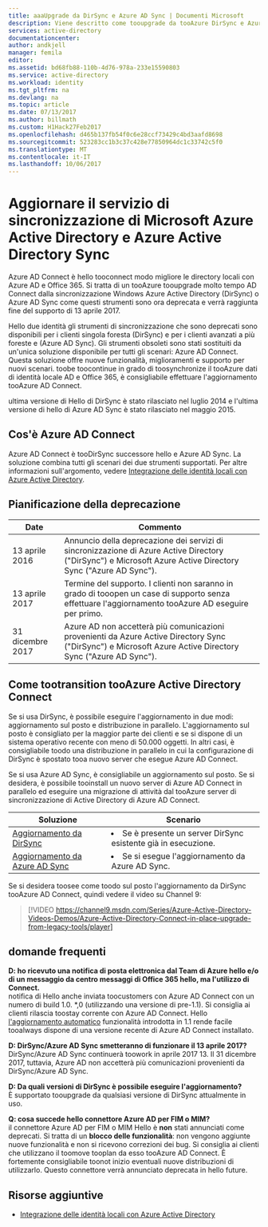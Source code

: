 ```yaml
---
title: aaaUpgrade da DirSync e Azure AD Sync | Documenti Microsoft
description: Viene descritto come tooupgrade da tooAzure DirSync e Azure AD Sync AD Connect.
services: active-directory
documentationcenter: 
author: andkjell
manager: femila
editor: 
ms.assetid: bd68fb88-110b-4d76-978a-233e15590803
ms.service: active-directory
ms.workload: identity
ms.tgt_pltfrm: na
ms.devlang: na
ms.topic: article
ms.date: 07/13/2017
ms.author: billmath
ms.custom: H1Hack27Feb2017
ms.openlocfilehash: d465b137fb54f0c6e28ccf73429c4bd3aafd8698
ms.sourcegitcommit: 523283cc1b3c37c428e77850964dc1c33742c5f0
ms.translationtype: MT
ms.contentlocale: it-IT
ms.lasthandoff: 10/06/2017
---
```

# <a name="upgrade-windows-azure-active-directory-sync-and-azure-active-directory-sync"></a>Aggiornare il servizio di sincronizzazione di Microsoft Azure Active Directory e Azure Active Directory Sync
Azure AD Connect è hello tooconnect modo migliore le directory locali con Azure AD e Office 365. Si tratta di un tooAzure tooupgrade molto tempo AD Connect dalla sincronizzazione Windows Azure Active Directory (DirSync) o Azure AD Sync come questi strumenti sono ora deprecata e verrà raggiunta fine del supporto di 13 aprile 2017.

Hello due identità gli strumenti di sincronizzazione che sono deprecati sono disponibili per i clienti singola foresta (DirSync) e per i clienti avanzati a più foreste e (Azure AD Sync). Gli strumenti obsoleti sono stati sostituiti da un'unica soluzione disponibile per tutti gli scenari: Azure AD Connect. Questa soluzione offre nuove funzionalità, miglioramenti e supporto per nuovi scenari. toobe toocontinue in grado di toosynchronize il tooAzure dati di identità locale AD e Office 365, è consigliabile effettuare l'aggiornamento tooAzure AD Connect.

ultima versione di Hello di DirSync è stato rilasciato nel luglio 2014 e l'ultima versione di hello di Azure AD Sync è stato rilasciato nel maggio 2015.

## <a name="what-is-azure-ad-connect"></a>Cos'è Azure AD Connect
Azure AD Connect è tooDirSync successore hello e Azure AD Sync. La soluzione combina tutti gli scenari dei due strumenti supportati. Per altre informazioni sull'argomento, vedere [Integrazione delle identità locali con Azure Active Directory](active-directory-aadconnect.md).

## <a name="deprecation-schedule"></a>Pianificazione della deprecazione
| Date | Commento |
| --- | --- |
| 13 aprile 2016 |Annuncio della deprecazione dei servizi di sincronizzazione di Azure Active Directory ("DirSync") e Microsoft Azure Active Directory Sync ("Azure AD Sync"). |
| 13 aprile 2017 |Termine del supporto. I clienti non saranno in grado di tooopen un case di supporto senza effettuare l'aggiornamento tooAzure AD eseguire per primo. |
|31 dicembre 2017|Azure AD non accetterà più comunicazioni provenienti da Azure Active Directory Sync ("DirSync") e Microsoft Azure Active Directory Sync ("Azure AD Sync").

## <a name="how-tootransition-tooazure-ad-connect"></a>Come tootransition tooAzure Active Directory Connect
Se si usa DirSync, è possibile eseguire l'aggiornamento in due modi: aggiornamento sul posto e distribuzione in parallelo. L'aggiornamento sul posto è consigliato per la maggior parte dei clienti e se si dispone di un sistema operativo recente con meno di 50.000 oggetti. In altri casi, è consigliabile toodo una distribuzione in parallelo in cui la configurazione di DirSync è spostato tooa nuovo server che esegue Azure AD Connect.

Se si usa Azure AD Sync, è consigliabile un aggiornamento sul posto. Se si desidera, è possibile tooinstall un nuovo server di Azure AD Connect in parallelo ed eseguire una migrazione di attività dal tooAzure server di sincronizzazione di Active Directory di Azure AD Connect.

| Soluzione | Scenario |
| --- | --- |
| [Aggiornamento da DirSync](active-directory-aadconnect-dirsync-upgrade-get-started.md) |<li>Se è presente un server DirSync esistente già in esecuzione.</li> |
| [Aggiornamento da Azure AD Sync](active-directory-aadconnect-upgrade-previous-version.md) |<li>Se si esegue l'aggiornamento da Azure AD Sync.</li> |

Se si desidera toosee come toodo sul posto l'aggiornamento da DirSync tooAzure AD Connect, quindi vedere il video su Channel 9:

> [!VIDEO https://channel9.msdn.com/Series/Azure-Active-Directory-Videos-Demos/Azure-Active-Directory-Connect-in-place-upgrade-from-legacy-tools/player]
>
>

## <a name="faq"></a>domande frequenti
**D: ho ricevuto una notifica di posta elettronica dal Team di Azure hello e/o di un messaggio da centro messaggi di Office 365 hello, ma l'utilizzo di Connect.**  
notifica di Hello anche inviata toocustomers con Azure AD Connect con un numero di build 1.0. \*,0 (utilizzando una versione di pre-1.1). Si consiglia ai clienti rilascia toostay corrente con Azure AD Connect. Hello [l'aggiornamento automatico](active-directory-aadconnect-feature-automatic-upgrade.md) funzionalità introdotta in 1.1 rende facile tooalways dispone di una versione recente di Azure AD Connect installato.

**D: DirSync/Azure AD Sync smetteranno di funzionare il 13 aprile 2017?**  
DirSync/Azure AD Sync continuerà toowork in aprile 2017 13.  Il 31 dicembre 2017, tuttavia, Azure AD non accetterà più comunicazioni provenienti da DirSync/Azure AD Sync.

**D: Da quali versioni di DirSync è possibile eseguire l'aggiornamento?**  
È supportato tooupgrade da qualsiasi versione di DirSync attualmente in uso.

**Q: cosa succede hello connettore Azure AD per FIM o MIM?**  
il connettore Azure AD per FIM o MIM Hello è **non** stati annunciati come deprecati. Si tratta di un **blocco delle funzionalità**: non vengono aggiunte nuove funzionalità e non si ricevono correzioni dei bug. Si consiglia ai clienti che utilizzano il toomove tooplan da esso tooAzure AD Connect. È fortemente consigliabile toonot inizio eventuali nuove distribuzioni di utilizzarlo. Questo connettore verrà annunciato deprecata in hello future.

## <a name="additional-resources"></a>Risorse aggiuntive
* [Integrazione delle identità locali con Azure Active Directory](active-directory-aadconnect.md)
